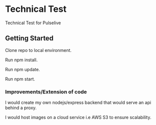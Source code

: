 # Technical Test

Technical Test for Pulselive

## Getting Started

Clone repo to local environment.

Run npm install.

Run npm update.

Run npm start.

### Improvements/Extension of code

I would create my own nodejs/express backend that would serve an api behind a proxy.

I would host images on a cloud service i.e AWS S3 to ensure scalability.
